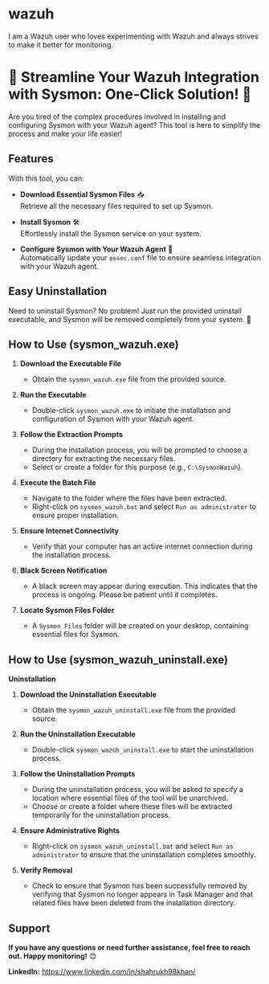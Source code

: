 # wazuh
I am a Wazuh user who loves experimenting with Wazuh and always strives to make it better for monitoring.

# 🚀 Streamline Your Wazuh Integration with Sysmon: One-Click Solution! 🚀

Are you tired of the complex procedures involved in installing and configuring Sysmon with your Wazuh agent? This tool is here to simplify the process and make your life easier!

## Features

With this tool, you can:

- **Download Essential Sysmon Files** 📥  
  Retrieve all the necessary files required to set up Sysmon.

- **Install Sysmon** 🛠️  
  Effortlessly install the Sysmon service on your system.

- **Configure Sysmon with Your Wazuh Agent** 🧩  
  Automatically update your `ossec.conf` file to ensure seamless integration with your Wazuh agent.

## Easy Uninstallation

Need to uninstall Sysmon? No problem! Just run the provided uninstall executable, and Sysmon will be removed completely from your system. 🎉

## How to Use (sysmon_wazuh.exe)

1. **Download the Executable File**
   - Obtain the `sysmon_wazuh.exe` file from the provided source.

2. **Run the Executable**
   - Double-click `sysmon_wazuh.exe` to initiate the installation and configuration of Sysmon with your Wazuh agent.

3. **Follow the Extraction Prompts**
   - During the installation process, you will be prompted to choose a directory for extracting the necessary files.
   - Select or create a folder for this purpose (e.g., `C:\SysmonWazuh`).

4. **Execute the Batch File**
   - Navigate to the folder where the files have been extracted.
   - Right-click on `sysmon_wazuh.bat` and select `Run as administrator` to ensure proper installation.

5. **Ensure Internet Connectivity**
   - Verify that your computer has an active internet connection during the installation process.

6. **Black Screen Notification**
   - A black screen may appear during execution. This indicates that the process is ongoing. Please be patient until it completes.

7. **Locate Sysmon Files Folder**
   - A `Sysmon Files` folder will be created on your desktop, containing essential files for Sysmon.

## How to Use (sysmon_wazuh_uninstall.exe)

**Uninstallation**

1. **Download the Uninstallation Executable**
   - Obtain the `sysmon_wazuh_uninstall.exe` file from the provided source.

2. **Run the Uninstallation Executable**
   - Double-click `sysmon_wazuh_uninstall.exe` to start the uninstallation process.

3. **Follow the Uninstallation Prompts**
   - During the uninstallation process, you will be asked to specify a location where essential files of the tool will be unarchived.
   - Choose or create a folder where these files will be extracted temporarily for the uninstallation process.

4. **Ensure Administrative Rights**
   - Right-click on `sysmon_wazuh_uninstall.bat` and select `Run as administrator` to ensure that the uninstallation completes smoothly.

5. **Verify Removal**
   - Check to ensure that Sysmon has been successfully removed by verifying that Sysmon no longer appears in Task Manager and that related files have been deleted from the installation directory.

 
## Support

**If you have any questions or need further assistance, feel free to reach out. Happy monitoring!** 😊

**LinkedIn:** https://www.linkedin.com/in/shahrukh98khan/ 
